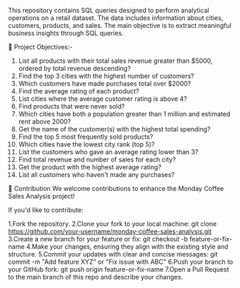 This repository contains SQL queries designed to perform analytical operations on a retail dataset. The data includes information about cities, customers, products, and sales. The main objective is to extract meaningful business insights through SQL queries.


🎯 Project Objectives:-

1.	List all products with their total sales revenue greater than $5000, ordered by total revenue descending?
2.	Find the top 3 cities with the highest number of customers?
3.	Which customers have made purchases total over $2000?
4.	Find the average rating of each product?
5.	List cities where the average customer rating is above 4?
6.	Find products that were never sold?
7.	Which cities have both a population greater than 1 million and estimated rent above 2000?
8.	Get the name of the customer(s) with the highest total spending?
9.	Find the top 5 most frequently sold products?
10.	Which cities have the lowest city rank (top 5)?
11.	List the customers who gave an average rating lower than 3?
12.	Find total revenue and number of sales for each city?
13.	Get the product with the highest average rating?
14.	List all customers who haven't made any purchases?



🤝 Contribution
We welcome contributions to enhance the Monday Coffee Sales Analysis project!

If you'd like to contribute:

1.Fork the repository.
2.Clone your fork to your local machine:
    git clone https://github.com/your-username/monday-coffee-sales-analysis.git
3.Create a new branch for your feature or fix:
    git checkout -b feature-or-fix-name
4.Make your changes, ensuring they align with the existing style and structure.
5.Commit your updates with clear and concise messages:
    git commit -m "Add feature XYZ" or "Fix issue with ABC"
6.Push your branch to your GitHub fork:
    git push origin feature-or-fix-name
7.Open a Pull Request to the main branch of this repo and describe your changes.



    














